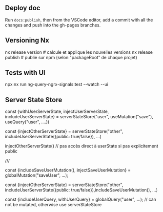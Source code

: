 ## Deploy doc

Run `docs:publish`, then from the VSCode editor, add a commit with all the changes and push into the gh-pages branches.

## Versioning Nx

nx release version # calcule et applique les nouvelles versions
nx release publish # publie sur npm (selon "packageRoot" de chaque projet)

## Tests with UI

npx nx run ng-query-ngrx-signals:test --watch --ui

## Server State Store

const {withUserServerState, injectUserServerState, includeUserServerState} = serverStateStore("user", useMutation("save"), useQuery("user", ....))

const {injectOtherServerState} = serverStateStore("other", includeUserServerState({public: true/false}), ...)

injectOtherServerState() // pas accès direct à userState si pas explicitement public

///

const {includeSaveUserMutation(), injectSaveUserMutation} = globalMutation("saveUser", ...);

const {injectOtherServerState} = serverStateStore("other", includeUserServerState({public: true/false}),includeSaveUserMutation(), ...)

const {includeUserQuery, withUserQuery} = globalQuery("user", ...); // can not be mutated, otherwise use serverStateStore
